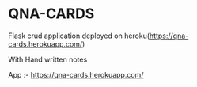 # QNA-CARDS
Flask crud application deployed on heroku(https://qna-cards.herokuapp.com/)

With Hand written notes

App :- https://qna-cards.herokuapp.com/
